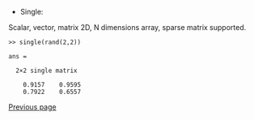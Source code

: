 - Single:

Scalar, vector, matrix 2D, N dimensions array, sparse matrix supported.

```
>> single(rand(2,2))

ans =

  2×2 single matrix

    0.9157    0.9595
    0.7922    0.6557

```

[Previous page](../TYPES.md)
